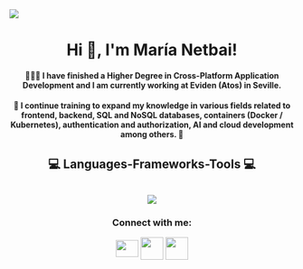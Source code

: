 <img src=https://i.imgur.com/01o5Ll2.png/>

<h1 align="center">Hi 👋, I'm María Netbai!</h1>
<h4 align="center">👩🏼‍🎓 I have finished a Higher Degree in Cross-Platform Application Development and I am currently working at Eviden (Atos) in Seville.</h4>
<h4 align="center">📖 I continue training to expand my knowledge in various fields related to frontend, backend, SQL and NoSQL databases, containers (Docker / Kubernetes), authentication and authorization, AI and cloud development among others. 💪</h4>
<h2 align="center">💻 Languages-Frameworks-Tools 💻</h2>
<br/>
<div align="center">
    <img src="https://skillicons.dev/icons?i=vscode,github,git,html,css,js,npm,nodejs,angular,bootstrap,docker,mysql,mongodb,azure,aws,postgres,postman"/>
</div>

<h3 align="center">Connect with me:</h3>
<p align="center">
<a href="mailto:netbaimaria@gmail.com" target="blank"><img align="center" src=https://upload.wikimedia.org/wikipedia/commons/thumb/7/7e/Gmail_icon_%282020%29.svg/2560px-Gmail_icon_%282020%29.svg.png alt="" height="30" width="40"/></a>
<a href="https://linkedin.com/in/marianetbai" target="blank"><img align="center" src=https://upload.wikimedia.org/wikipedia/commons/thumb/c/ca/LinkedIn_logo_initials.png/480px-LinkedIn_logo_initials.png alt="" height="40" width="40"/></a>
<a href="https://instagram.com/marianetbai" target="blank"><img align="center" src=https://upload.wikimedia.org/wikipedia/commons/thumb/e/e7/Instagram_logo_2016.svg/2048px-Instagram_logo_2016.svg.png alt="" height="40" width="40"/></a>
</p>
<br>

 
